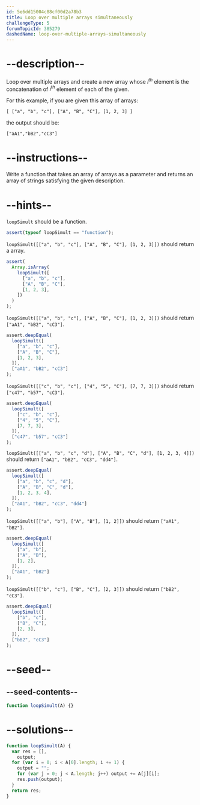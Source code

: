 ```yaml
---
id: 5e6dd15004c88cf00d2a78b3
title: Loop over multiple arrays simultaneously
challengeType: 5
forumTopicId: 385279
dashedName: loop-over-multiple-arrays-simultaneously
---
```


# --description--

Loop over multiple arrays and create a new array whose $i^{th}$ element is the concatenation of $i^{th}$ element of each of the given.

For this example, if you are given this array of arrays:

`[ ["a", "b", "c"], ["A", "B", "C"], [1, 2, 3] ]`

the output should be:

`["aA1","bB2","cC3"]`

# --instructions--

Write a function that takes an array of arrays as a parameter and returns an array of strings satisfying the given description.

# --hints--

`loopSimult` should be a function.

```js
assert(typeof loopSimult == "function");
```

`loopSimult([["a", "b", "c"], ["A", "B", "C"], [1, 2, 3]])` should return a array.

```js
assert(
  Array.isArray(
    loopSimult([
      ["a", "b", "c"],
      ["A", "B", "C"],
      [1, 2, 3],
    ])
  )
);
```

`loopSimult([["a", "b", "c"], ["A", "B", "C"], [1, 2, 3]])` should return `["aA1", "bB2", "cC3"]`.

```js
assert.deepEqual(
  loopSimult([
    ["a", "b", "c"],
    ["A", "B", "C"],
    [1, 2, 3],
  ]),
  ["aA1", "bB2", "cC3"]
);
```

`loopSimult([["c", "b", "c"], ["4", "5", "C"], [7, 7, 3]])` should return `["c47", "b57", "cC3"]`.

```js
assert.deepEqual(
  loopSimult([
    ["c", "b", "c"],
    ["4", "5", "C"],
    [7, 7, 3],
  ]),
  ["c47", "b57", "cC3"]
);
```

`loopSimult([["a", "b", "c", "d"], ["A", "B", "C", "d"], [1, 2, 3, 4]])` should return `["aA1", "bB2", "cC3", "dd4"]`.

```js
assert.deepEqual(
  loopSimult([
    ["a", "b", "c", "d"],
    ["A", "B", "C", "d"],
    [1, 2, 3, 4],
  ]),
  ["aA1", "bB2", "cC3", "dd4"]
);
```

`loopSimult([["a", "b"], ["A", "B"], [1, 2]])` should return `["aA1", "bB2"]`.

```js
assert.deepEqual(
  loopSimult([
    ["a", "b"],
    ["A", "B"],
    [1, 2],
  ]),
  ["aA1", "bB2"]
);
```

`loopSimult([["b", "c"], ["B", "C"], [2, 3]])` should return `["bB2", "cC3"]`.

```js
assert.deepEqual(
  loopSimult([
    ["b", "c"],
    ["B", "C"],
    [2, 3],
  ]),
  ["bB2", "cC3"]
);
```

# --seed--

## --seed-contents--

```js
function loopSimult(A) {}
```

# --solutions--

```js
function loopSimult(A) {
  var res = [],
    output;
  for (var i = 0; i < A[0].length; i += 1) {
    output = "";
    for (var j = 0; j < A.length; j++) output += A[j][i];
    res.push(output);
  }
  return res;
}
```
